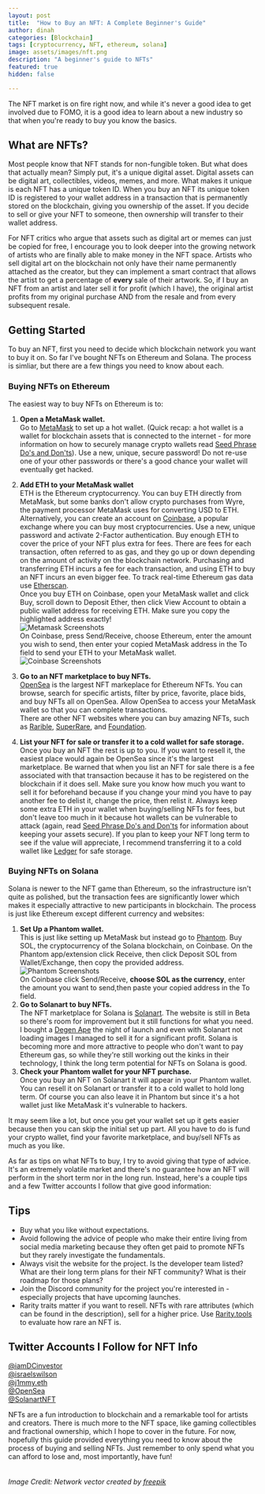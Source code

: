 ```yaml
---
layout: post
title:  "How to Buy an NFT: A Complete Beginner's Guide"
author: dinah
categories: [Blockchain]
tags: [cryptocurrency, NFT, ethereum, solana]
image: assets/images/nft.png
description: "A beginner's guide to NFTs"
featured: true
hidden: false

---
```



The NFT market is on fire right now, and while it's never a good idea to get involved due to FOMO, it is a good idea to learn about a new industry so that when you're ready to buy you know the basics.  

## What are NFTs?
Most people know that NFT stands for non-fungible token. But what does that actually mean? Simply put, it's a unique digital asset. Digital assets can be digital art, collectibles, videos, memes, and more. What makes it unique is each NFT has a unique token ID. When you buy an NFT its unique token ID is registered to your wallet address in a transaction that is permanently stored on the blockchain, giving you ownership of the asset. If you decide to sell or give your NFT to someone, then ownership will transfer to their wallet address.  

For NFT critics who argue that assets such as digital art or memes can just be copied for free, I encourage you to look deeper into the growing network of artists who are finally able to make money in the NFT space. Artists who sell digital art on the blockchain not only have their name permanently attached as the creator, but they can implement a smart contract that allows the artist to get a percentage of **every** sale of their artwork. So, if I buy an NFT from an artist and later sell it for profit (which I have), the original artist profits from my original purchase AND from the resale and from every subsequent resale.   

## Getting Started
To buy an NFT, first you need to decide which blockchain network you want to buy it on. So far I've bought NFTs on Ethereum and Solana. The process is simliar, but there are a few things you need to know about each.  

### Buying NFTs on Ethereum
The easiest way to buy NFTs on Ethereum is to:
1. **Open a MetaMask wallet.**  
   Go to [MetaMask](https://metamask.io/) to set up a hot wallet. (Quick recap: a hot wallet is a wallet for blockchain assets that is connected to the internet - for more information on how to securely manage crypto wallets read [Seed Phrase Do's and Don'ts](https://cybergirldinah.github.io/seed-phrases/)). Use a new, unique, secure password! Do not re-use one of your other passwords or there's a good chance your wallet will eventually get hacked.<br>
2. **Add ETH to your MetaMask wallet**  
   ETH is the Ethereum cryptocurrency. You can buy ETH directly from MetaMask, but some banks don't allow crypto purchases from Wyre, the payment processor MetaMask uses for converting USD to ETH. Alternatively, you can create an account on [Coinbase](https://www.coinbase.com/), a popular exchange where you can buy most cryptocurrencies. Use a new, unique password and activate 2-Factor authentication. Buy enough ETH to cover the price of your NFT plus extra for fees. There are fees for each transaction, often referred to as gas, and they go up or down depending on the amount of activity on the blockchain network. Purchasing and transferring ETH incurs a fee for each transaction, and using ETH to buy an NFT incurs an even bigger fee. To track real-time Ethereum gas data use [Etherscan](https://etherscan.io/gastracker).<br>
   Once you buy ETH on Coinbase, open your MetaMask wallet and click Buy, scroll down to Deposit Ether, then click View Account to obtain a public wallet address for receiving ETH. Make sure you copy the highlighted address exactly!<br>
   ![Metamask Screenshots](/assets/images/metamask.png) <br>
   On Coinbase, press Send/Receive, choose Ethereum, enter the amount you wish to send, then enter your copied MetaMask address in the To field to send your ETH to your MetaMask wallet.
   ![Coinbase Screenshots](/assets/images/coinbase.png)<br>
3. **Go to an NFT marketplace to buy NFTs.**  
   [OpenSea](https://opensea.io/) is the largest NFT markeplace for Ethereum NFTs. You can browse, search for specific artists, filter by price, favorite, place bids, and buy NFTs all on OpenSea. Allow OpenSea to access your MetaMask wallet so that you can complete transactions. <br>There are other NFT websites where you can buy amazing NFTs, such as [Rarible](https://rarible.com/), [SuperRare](https://superrare.com/), and [Foundation](https://foundation.app/).<br> 

4. **List your NFT for sale or transfer it to a cold wallet for safe storage.**  
Once you buy an NFT the rest is up to you. If you want to resell it, the easiest place would again be OpenSea since it's the largest marketplace. Be warned that when you list an NFT for sale there is a fee associated with that transaction because it has to be registered on the blockchain if it does sell. Make sure you know how much you want to sell it for beforehand because if you change your mind you have to pay another fee to delist it, change the price, then relist it. Always keep some extra ETH in your wallet when buying/selling NFTs for fees, but don't leave too much in it because hot wallets can be vulnerable to attack (again, read [Seed Phrase Do's and Don'ts](https://cybergirldinah.github.io/seed-phrases/) for information about keeping your assets secure). If you plan to keep your NFT long term to see if the value will appreciate, I recommend transferring it to a cold wallet like [Ledger](https://www.ledger.com/) for safe storage.  

### Buying NFTs on Solana
Solana is newer to the NFT game than Ethereum, so the infrastructure isn't quite as polished, but the transaction fees are significantly lower which makes it especially attractive to new participants in blockchain. The process is just like Ethereum except different currency and websites:  

1. **Set Up a Phantom wallet.**  
   This is just like setting up MetaMask but instead go to [Phantom](https://phantom.app/). Buy SOL, the cryptocurrency of the Solana blockchain, on Coinbase. On the Phantom app/extension click Receive, then click Deposit SOL from Wallet/Exchange, then copy the provided address.<br>
   ![Phantom Screenshots](/assets/images/phantom.png)<br>
   On Coinbase click Send/Receive, **choose SOL as the currency**, enter the amount you want to send,then paste your copied address in the To field.<br>
2. **Go to Solanart to buy NFTs.**  
   The NFT marketplace for Solana is [Solanart](https://solanart.io/). The website is still in Beta so there's room for improvement but it still functions for what you need. I bought a [Degen Ape](https://solanart.io/collections/degenape) the night of launch and even with Solanart not loading images I managed to sell it for a significant profit. Solana is becoming more and more attractive to people who don't want to pay Ethereum gas, so while they're still working out the kinks in their technology, I think the long term potential for NFTs on Solana is good.<br>
3. **Check your Phantom wallet for your NFT purchase.**  
   Once you buy an NFT on Solanart it will appear in your Phantom wallet. You can resell it on Solanart or transfer it to a cold wallet to hold long term. Of course you can also leave it in Phantom but since it's a hot wallet just like MetaMask it's vulnerable to hackers.  

It may seem like a lot, but once you get your wallet set up it gets easier because then you can skip the initial set up part. All you have to do is fund your crypto wallet, find your favorite marketplace, and buy/sell NFTs as much as you like.  
 
As far as tips on what NFTs to buy, I try to avoid giving that type of advice. It's an extremely volatile market and there's no guarantee how an NFT will perform in the short term nor in the long run. Instead, here's a couple tips and a few Twitter accounts I follow that give good information:

## Tips
 - Buy what you like without expectations.  
 - Avoid following the advice of people who make their entire living from social media marketing because they often get paid to promote NFTs but they rarely investigate the fundamentals.
 - Always visit the website for the project. Is the developer team listed? What are their long term plans for their NFT community? What is their roadmap for those plans?
 - Join the Discord community for the project you're interested in - especially projects that have upcoming launches.
 - Rarity traits matter if you want to resell. NFTs with rare attributes (which can be found in the description), sell for a higher price. Use [Rarity.tools](https://rarity.tools/) to evaluate how rare an NFT is.

## Twitter Accounts I Follow for NFT Info
[@iamDCinvestor](https://twitter.com/iamDCinvestor)  
[@israelswilson](https://twitter.com/israelswilson)  
[@j1mmy.eth](https://twitter.com/j1mmyeth)  
[@OpenSea](https://twitter.com/opensea)  
[@SolanartNFT](https://twitter.com/SolanartNFT)  

NFTs are a fun introduction to blockchain and a remarkable tool for artists and creators. There is much more to the NFT space, like gaming collectibles and fractional ownership, which I hope to cover in the future. For now, hopefully this guide provided everything you need to know about the process of buying and selling NFTs. Just remember to only spend what you can afford to lose and, most importantly, have fun!  
<br><br>
*Image Credit: Network vector created by [freepik](www.freepik.com)*  